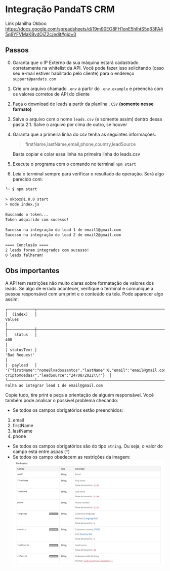 # Integração PandaTS CRM

Link planilha Okbox: https://docs.google.com/spreadsheets/d/19m90EO8FH1onE5hIhtS5q63FA45q9YFVMaKBvdOjZ2c/edit#gid=0

## Passos

0. Garanta que o IP Externo da sua máquina estará cadastrado corretamente na whitelist da API. Você pode fazer isso solicitando (caso seu e-mail estiver habilitado pelo cliente) para o endereço `support@pandats.com`
1. Crie um arquivo chamado `.env` a partir do `.env.example` e preencha com os valores corretos de API do cliente
2. Faça o download de leads a partir da planilha `.CSV` **(somente nesse formato)**
3. Salve o arquivo com o nome `leads.csv` (e somente assim) dentro dessa pasta
   2.1. Salve o arquivo por cima de outro, se houver
4. Garanta que a primeira linha do csv tenha as seguintes informações:

   > firstName,lastName,email,phone,country,leadSource

   Basta copiar e colar essa linha na primeira linha do leads.csv

5. Execute o programa com o comando no terminal `npm start`
6. Leia o terminal sempre para verificar o resultado da operação. Será algo parecido com:

```console
╰─ $ npm start

> okbox@1.0.0 start
> node index.js

Buscando o token...
Token adquirido com sucesso!

Sucesso na integração do lead 1 de email1@gmail.com
Sucesso na integração do lead 2 de email2@gmail.com

==== Conclusão ====
2 leads foram integrados com sucesso!
0 leads falharam!
```

## Obs importantes

A API tem restrições não muito claras sobre formatação de valores dos leads. Se algo de errado acontecer, verifique o terminal e comunique a pessoa responsável com um print e o conteúdo da tela. Pode aparecer algo assim:

```console
┌────────────┬──────────────────────────────────────────────────────────────────────────────────────────────────────────────────────────────────────────────────────────────────────────────────────────────────────────────┐
│  (index)   │                                                                                                    Values                                                                                                    │
├────────────┼──────────────────────────────────────────────────────────────────────────────────────────────────────────────────────────────────────────────────────────────────────────────────────────────────────────────┤
│   status   │                                                                                                     400                                                                                                      │
│ statusText │                                                                                                'Bad Request'                                                                                                 │
│  payload   │ '{"firstName":"nome8lvadossantos","lastName":0,"email":"email@gmail.com","phone":999999999,"country":"https://vcinvestindo.com.br/desvantagens-criptomoedas/","leadSource":"24/08/2022\\r"}' │
└────────────┴──────────────────────────────────────────────────────────────────────────────────────────────────────────────────────────────────────────────────────────────────────────────────────────────────────────────┘
Falha ao integrar lead 1 de email@gmail.com
```

Copie tudo, tire print e peça a orientação de alguém responsável. Você também pode analisar o possível problema checando:

- Se todos os campos obrigatórios estão preenchidos:

1. email
2. firstName
3. lastName
4. phone

- Se todos os campos obrigatórios são do tipo `String`. Ou seja, o valor do campo está entre aspas (`"`)
- Se todos os campo obedecem as restrições da imagem:
  ![Imagem](./docs/params.png)
